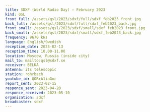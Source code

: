 ```yaml
---
title: SDXF (World Radio Day) — February 2023
kind: QSL
front_full: /assets/qsl/2023/sdxf/full/sdxf_feb2023_front.jpg
back_full: /assets/qsl/2023/sdxf/full/sdxf_feb2023_back.jpg
front_small: /assets/qsl/2023/sdxf/small/sdxf_feb2023_front.jpg
back_small: /assets/qsl/2023/sdxf/small/sdxf_feb2023_back.jpg
frequency: 9670 kHz
language: English/Swedish
reception_date: 2023-02-13
reception_time: 10.00-11.00
location: Moscow, Russia (inside city)
mail_to: mailto:qsl@sdxf.se
receiver: BELKA
antenna: its telescopic
station: rohrbach
youtube_id: QORrA1iaGoc
report_sent: 2023-02-15
responce_sent: 2023-04-20
responce_received: 2023-05-10
organization: sdxf
broadcaster: sdxf
---
```

